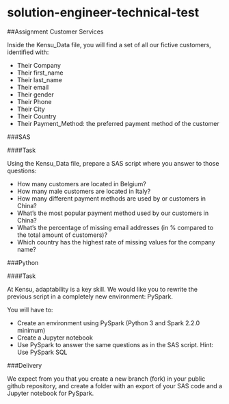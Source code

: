 # solution-engineer-technical-test

##Assignment Customer Services

Inside the Kensu_Data file, you will find a set of all our fictive customers, identified with:

-	Their Company
-	Their first_name
-	Their last_name
-	Their email
-	Their gender
-	Their Phone
-	Their City
-	Their Country
-	Their Payment_Method: the preferred payment method of the customer


###SAS 

####Task

Using the Kensu_Data file, prepare a SAS script where you answer to those questions:

-	How many customers are located in Belgium?
-	How many male customers are located in Italy?
-	How many different payment methods are used by or customers in China?
-	What’s the most popular payment method used by our customers in China?
-	What’s the percentage of missing email addresses (in % compared to the total amount of customers)?
- 	Which country has the highest rate of missing values for the company name?

###Python

####Task

At Kensu, adaptability is a key skill. We would like you to rewrite the previous script in a completely new environment: PySpark.

You will have to:
-	Create an environment using PySpark (Python 3 and Spark 2.2.0 minimum)
-	Create a Jupyter notebook
-	Use PySpark to answer the same questions as in the SAS script. 
	Hint: Use PySpark SQL 

###Delivery

We expect from you that you create a new branch (fork) in your public github repository, and create a folder with an export of your SAS code and a Jupyter notebook for PySpark.
